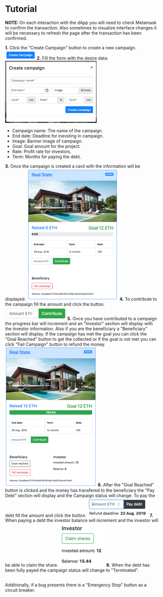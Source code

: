 # Tutorial

<strong>NOTE: </strong> On each interaction with the dApp you will need to check Metamask to confirm the transaction. Also sometimes to visualize interface changes it will be necessary to refresh the page after the transaction has been confirmed.<br>

<strong>1.</strong> Click the "Create Campaign" button to create a new campaign. <img src="captures/buttonCreate.png" width="100">
<strong>2.</strong> Fill the form with the desire data:
<img src="captures/form.png" width="300">
<ul>
  <li>Campaign name: The name of the campaign.</li>
  <li>End date: Deadline for inevsting in campaign.</li>
  <li>Image: Banner image of campaign.</li>
  <li>Goal: Goal amount for the project.</li>
  <li>Rate: Profit rate for investors.</li>
  <li>Term: Months for paying the debt.</li>
</ul>
<strong>3.</strong> Once the campaign is created a card with the information will be displayed.
<img src="captures/active.png" width="300">
<strong>4.</strong> To contribute to the campaign fill the amount and click the button.  <img src="captures/contribute.png" width="200">
<strong>5.</strong> Once you have contributed to a campaign the progress bar will increment and an "Investor" section will display with the investor information. Also if you are the beneficiary a "Beneficiary" section will display. If the campaign has met the goal you can click the "Goal Reached" button to get the collected or if the goal is not met you can click "Fail Campaign" button to refund the money.
<img src="captures/activeWhenContributed.png" width="300">
<strong>6.</strong> After the "Goal Reached" button is clicked and the money has transfered to the beneficiary the "Pay Debt" section will display and the Campaign status will change. To pay the debt fill the amount and click the button. <img src="captures/payDebt.png" width="200">
<strong>7.</strong> When paying a debt the investor balance will increment and the investor will be able to claim the share. 
<img src="captures/investor.png" width="150">
<strong>8.</strong> When the debt has been fully payed the campaign status will change to "Terminated". </br></br>

Additionally, if a bug presents there is a "Emergency Stop" button as a circuit breaker.
